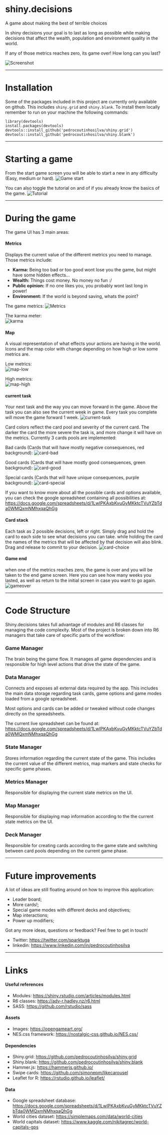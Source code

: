 # shiny.decisions
A game about making the best of terrible choices

In shiny decisions your goal is to last as long as possible while making decisions that affect the wealth, population and environment quality in the world.

If any of those metrics reaches zero, its game over! How long can you last?

![Screenshot](screenshots/shiny-decisions-large.png "Game screen")

---

# Installation
Some of the packages included in this project are currently only available on github. This includes `shiny.grid` and `shiny.blank`. To install them locally remember to run on your machine the following commands:

```
library(devtools)
install.packages(devtools)
devtools::install_github('pedrocoutinhosilva/shiny.grid')
devtools::install_github('pedrocoutinhosilva/shiny.blank')
```

---

# Starting a game
From the start game screen you will be able to start a new in any difficulty (Easy, medium or hard).
![Game start](screenshots/startscreen.png "Game start")

You can also toggle the tutorial on and of if you already know the basics of the game.
![Tutorial](screenshots/restartingtutorial.gif "Tutorial")

---

# During the game
The game UI has 3 main areas:

#### Metrics
Displays the current value of the different metrics you need to manage. Those metrics include:
- **Karma:** Being too bad or too good wont lose you the game, but might have some hidden effects...
- **Wealth:** Things cost money. No money no fun :/
- **Public opinion:** If no one likes you, you probably wont last long in power!
- **Environment:** If the world is beyond saving, whats the point?

The game metrics:
![Metrics](screenshots/metrics.png "Metrics")

The karma meter:  
![karma](screenshots/karma.png "karma")

#### Map
A visual representation of what effects your actions are having in the world. Icons and the map color with change depending on how high or low some metrics are.

Low metrics:  
![map-low](screenshots/map-low.png "map-low")

High metrics:  
![map-high](screenshots/map-high.png "map-high")


#### current task
Your next task and the way you can move forward in the game. Above the task you can also see the current week in game. Every task you complete will move the game forward 1 week.
![current-task](screenshots/current-task.png "current-task")

Card colors reflect the card pool and severity of the current card. The darker the card the more severe the task is, and more change it will have on the metrics. Currently 3 cards pools are implemented:

Bad cards (Cards that will have mostly negative consequences, red background):
![card-bad](screenshots/card-bad.png "card-bad")

Good cards (Cards that will have mostly good consequences, green background):
![card-good](screenshots/card-good.png "card-good")

Special cards (Cards that will have unique consequences, purple background):
![card-special](screenshots/card-special.png "card-special")

If you want to know more about all the possible cards and options available, you can check the google spreadsheet containing all possibilities at:  
https://docs.google.com/spreadsheets/d/1LwIPKAxbKvuGyMKktcTVuYZbTda0WMQxmNMhxqaQhGg

#### Card stack
Each task as 2 possible decisions, left or right. Simply drag and hold the card to each side to see what decisions you can take. while holding the card the names of the metrics that will be affected by that decision will also blink. Drag and release to commit to your decision.
![card-choice](screenshots/card-choice.gif "card-choice")

#### Game end
when one of the metrics reaches zero, the game is over and you will be taken to the end game screen. Here you can see how many weeks you lasted, as well as return to the initial screen in case you want to go again.
![gameover](screenshots/gameover.png "gameover")

---

# Code Structure
Shiny.decisions takes full advantage of modules and R6 classes for managing the code complexity.
Most of the project is broken down into R6 managers that take care of specific parts of the workflow:

### Game Manager
The brain being the game flow. It manages all game dependencies and is responsible for high level actions that drive the state of the game.

### Data Manager
Connects and exposes all external data required by the app. This includes the main data storage regarding task cards, game options and game modes loaded from a google spreadsheet.

Most options and cards can be added or tweaked without code changes directly on the spreadsheets.

The current live spreadsheet can be found at:
https://docs.google.com/spreadsheets/d/1LwIPKAxbKvuGyMKktcTVuYZbTda0WMQxmNMhxqaQhGg

### State Manager
Stores information regarding the current state of the game. This includes the current value of the different metrics, map markers and state checks for specific game phases.

### Metrics Manager
Responsible for displaying the current state metrics on the UI.

### Map Manager
Responsible for displaying map information according to the the current state metrics on the UI.

### Deck Manager
Responsible for creating cards according to the game state and switching between card pools depending on the current game phase.

---

# Future improvements
A lot of ideas are still floating around on how to improve this application:

 - Leader board;
 - More cards!;
 - Special game modes with different decks and objectives;
 - Map interactions;
 - Power up modifiers;

Got any more ideas, questions or feedback? Feel free to get in touch!
 - Twitter: https://twitter.com/sparktuga
 - linkedin: https://www.linkedin.com/in/pedrocoutinhosilva

---

# Links
#### Useful references
 - Modules: https://shiny.rstudio.com/articles/modules.html
 - R6 classes: https://adv-r.hadley.nz/r6.html
 - SASS: https://github.com/rstudio/sass

#### Assets
 - Images: https://opengameart.org/
 - NES.css framework: https://nostalgic-css.github.io/NES.css/

#### Dependencies
 - Shiny.grid: https://github.com/pedrocoutinhosilva/shiny.grid
 - Shiny.blank: https://github.com/pedrocoutinhosilva/shiny.blank
 - Hammer.js: https://hammerjs.github.io/
 - Swipe cards: https://github.com/simonepm/likecarousel
 - Leaflet for R: https://rstudio.github.io/leaflet/

#### Data
 - Google spreadsheet database: https://docs.google.com/spreadsheets/d/1LwIPKAxbKvuGyMKktcTVuYZbTda0WMQxmNMhxqaQhGg
 - World cities dataset: https://simplemaps.com/data/world-cities
 - World capitals dataset: https://www.kaggle.com/nikitagrec/world-capitals-gps
